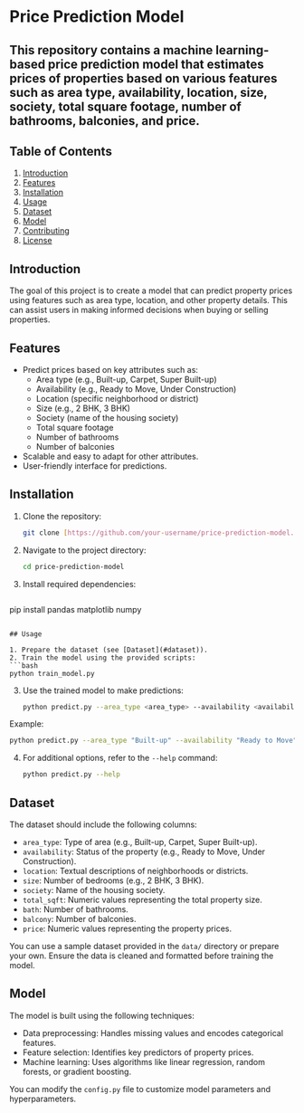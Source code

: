 # Price Prediction Model

## This repository contains a machine learning-based price prediction model that estimates prices of properties based on various features such as area type, availability, location, size, society, total square footage, number of bathrooms, balconies, and price.

## Table of Contents

1. [Introduction](#introduction)
2. [Features](#features)
3. [Installation](#installation)
4. [Usage](#usage)
5. [Dataset](#dataset)
6. [Model](#model)
7. [Contributing](#contributing)
8. [License](#license)

## Introduction

The goal of this project is to create a model that can predict property prices using features such as area type, location, and other property details. This can assist users in making informed decisions when buying or selling properties.

## Features

- Predict prices based on key attributes such as:
  - Area type (e.g., Built-up, Carpet, Super Built-up)
  - Availability (e.g., Ready to Move, Under Construction)
  - Location (specific neighborhood or district)
  - Size (e.g., 2 BHK, 3 BHK)
  - Society (name of the housing society)
  - Total square footage
  - Number of bathrooms
  - Number of balconies
- Scalable and easy to adapt for other attributes.
- User-friendly interface for predictions.

## Installation

1. Clone the repository:

   ```bash
   git clone [https://github.com/your-username/price-prediction-model.git](https://github.com/Yash010704/Priceprediction-using-machinelearning.git)
   ```

2. Navigate to the project directory:

   ```bash
   cd price-prediction-model
   ```

3. Install required dependencies:

   ```bash
  pip install pandas matplotlib numpy

   ```

## Usage

1. Prepare the dataset (see [Dataset](#dataset)).
2. Train the model using the provided scripts:
   ```bash
   python train_model.py
   ```
3. Use the trained model to make predictions:
   ```bash
   python predict.py --area_type <area_type> --availability <availability> --location <location> --size <size> --society <society> --total_sqft <total_sqft> --bath <bath> --balcony <balcony>
   ```

Example:

```bash
python predict.py --area_type "Built-up" --availability "Ready to Move" --location "Downtown" --size "2 BHK" --society "Palm Grove" --total_sqft 1200 --bath 2 --balcony 1
```

4. For additional options, refer to the `--help` command:
   ```bash
   python predict.py --help
   ```

## Dataset

The dataset should include the following columns:

- `area_type`: Type of area (e.g., Built-up, Carpet, Super Built-up).
- `availability`: Status of the property (e.g., Ready to Move, Under Construction).
- `location`: Textual descriptions of neighborhoods or districts.
- `size`: Number of bedrooms (e.g., 2 BHK, 3 BHK).
- `society`: Name of the housing society.
- `total_sqft`: Numeric values representing the total property size.
- `bath`: Number of bathrooms.
- `balcony`: Number of balconies.
- `price`: Numeric values representing the property prices.

You can use a sample dataset provided in the `data/` directory or prepare your own. Ensure the data is cleaned and formatted before training the model.

## Model

The model is built using the following techniques:

- Data preprocessing: Handles missing values and encodes categorical features.
- Feature selection: Identifies key predictors of property prices.
- Machine learning: Uses algorithms like linear regression, random forests, or gradient boosting.

You can modify the `config.py` file to customize model parameters and hyperparameters.



